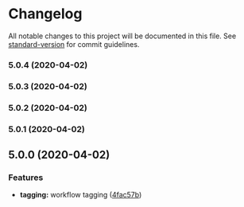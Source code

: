 # Changelog

All notable changes to this project will be documented in this file. See [standard-version](https://github.com/conventional-changelog/standard-version) for commit guidelines.

### 5.0.4 (2020-04-02)

### 5.0.3 (2020-04-02)

### 5.0.2 (2020-04-02)

### 5.0.1 (2020-04-02)

## 5.0.0 (2020-04-02)


### Features

* **tagging:** workflow tagging ([4fac57b](https://github.com/americanexpress/one-app/commit/4fac57bbc3bef5198798437c5f27ac571f29a76f))
